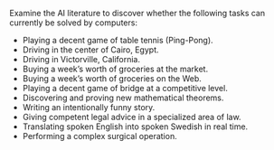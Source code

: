 

Examine the AI literature to discover whether the following tasks can
currently be solved by computers:

- Playing a decent game of table tennis (Ping-Pong).
- Driving in the center of Cairo, Egypt.
- Driving in Victorville, California.
- Buying a week’s worth of groceries at the market.
- Buying a week’s worth of groceries on the Web.
- Playing a decent game of bridge at a competitive level.
- Discovering and proving new mathematical theorems.
- Writing an intentionally funny story.
- Giving competent legal advice in a specialized area of law.
- Translating spoken English into spoken Swedish in real time.
- Performing a complex surgical operation.
